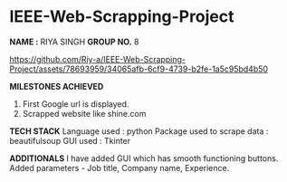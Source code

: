 # IEEE-Web-Scrapping-Project
**NAME :** RIYA SINGH
**GROUP NO.** 8




https://github.com/Riy-a/IEEE-Web-Scrapping-Project/assets/78693959/34065afb-6cf9-4739-b2fe-1a5c95bd4b50


**MILESTONES ACHIEVED**
1. First Google url is displayed.
2. Scrapped website like shine.com

**TECH STACK**
 Language used : python
 Package used to scrape data : beautifulsoup
 GUI used : Tkinter
 
 **ADDITIONALS**
 I have added GUI which has smooth functioning buttons.
 Added parameters - Job title, Company name, Experience.
 
 

